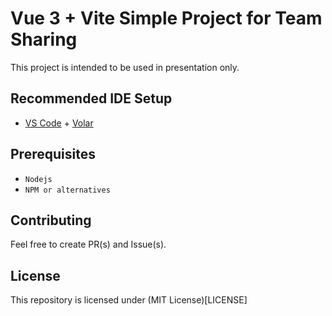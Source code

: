 # Vue 3 + Vite Simple Project for Team Sharing
This project is intended to be used in presentation only.

## Recommended IDE Setup

- [VS Code](https://code.visualstudio.com/) + [Volar](https://marketplace.visualstudio.com/items?itemName=Vue.volar)

## Prerequisites
- `Nodejs`
- `NPM or alternatives`

## Contributing
Feel free to create PR(s) and Issue(s).

## License
This repository is licensed under (MIT License)[LICENSE]